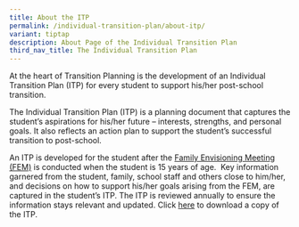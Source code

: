 ```yaml
---
title: About the ITP
permalink: /individual-transition-plan/about-itp/
variant: tiptap
description: About Page of the Individual Transition Plan
third_nav_title: The Individual Transition Plan
---
```

<p>At the heart of Transition Planning is the development of an Individual
Transition Plan (ITP) for every student to support his/her post-school
transition.</p>
<p></p>
<p>The Individual Transition Plan (ITP) is a planning document that captures
the student’s aspirations for his/her future – interests, strengths, and
personal goals. It also reflects an action plan to support the student’s
successful transition to post-school.</p>
<p></p>
<p>An ITP is developed for the student after the <a href="https://staging.d3j5q81zdtd1vn.amplifyapp.com/example-folder/fem-overview/" rel="noopener noreferrer nofollow" target="_blank">Family Envisioning Meeting (FEM)</a> is
conducted when the student is 15 years of age.&nbsp; Key information garnered
from the student, family, school staff and others close to him/her, and
decisions on how to support his/her goals arising from the FEM, are captured
in the student’s ITP. The ITP is reviewed annually to ensure the information
stays relevant and updated. Click <a href="https://go.gov.sg/sped-itp" rel="noopener noreferrer nofollow" target="_blank">here</a> to download a copy of the ITP.</p>